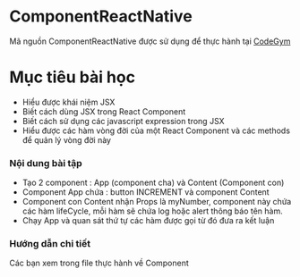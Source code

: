 # ComponentReactNative
Mã nguồn ComponentReactNative được sử dụng để thực hành tại [CodeGym](https://codegym.vn)
# Mục tiêu bài học
- Hiểu được khái niệm JSX
- Biết cách dùng JSX trong React Component
- Biết cách sử dụng các javascript expression trong JSX
- Hiểu được các hàm vòng đời của một React Component và các methods để quản lý vòng đời này

### Nội dung bài tập
- Tạo 2 component : App (component cha) và Content (Component con)
- Component App chứa :  button INCREMENT và component Content
- Component con Content nhận Props là myNumber, component này chứa các hàm 
lifeCycle, mỗi hàm sẽ chứa log hoặc alert thông báo tên hàm.
- Chạy App và quan sát thứ tự các hàm được gọi từ đó đưa ra kết luận

### Hướng dẫn chi tiết 
Các bạn xem trong file thực hành về Component
